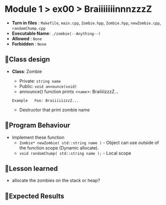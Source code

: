 # Module 1 > ex00 > BraiiiiiiinnnzzzZ

- **Turn in files**  : `Makefile`, `main.cpp`, `Zombie.hpp`, `Zombie.hpp`, `newZombie.cpp`, `randomChump.cpp`
- **Executable Name**: `./zombie(--Anything--)`
- **Allowed**        : `None`
- **Forbidden**        : `None`

## 📝Class design
- **Class**: Zombie
    - Private: `string name`
    - Public: `void announce(void)`
    - announce() function prints <`name`>: BraiiiiizzzZ...
    
    `Example   Foo: BraiiiiizzzZ...`
    - Destructor that print zombie name

## 📝Program Behaviour
- Implement these function
    - `Zombie* newZombie( std::string name )` - Object can use outside of the function scope (Dynamic allocate).
    - `void randomChump( std::string name );` - Local scope

## 🤔Lesson learned
- allocate the zombies on the stack or heap?

## 🧪Expected Results


